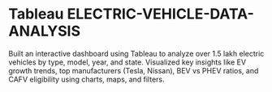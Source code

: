 # Tableau ELECTRIC-VEHICLE-DATA-ANALYSIS

Built an interactive dashboard using Tableau to analyze over 1.5 lakh electric vehicles by type, model, year, and state.
Visualized key insights like EV growth trends, top manufacturers (Tesla, Nissan), BEV vs PHEV ratios, and CAFV eligibility using charts, maps, and filters.

